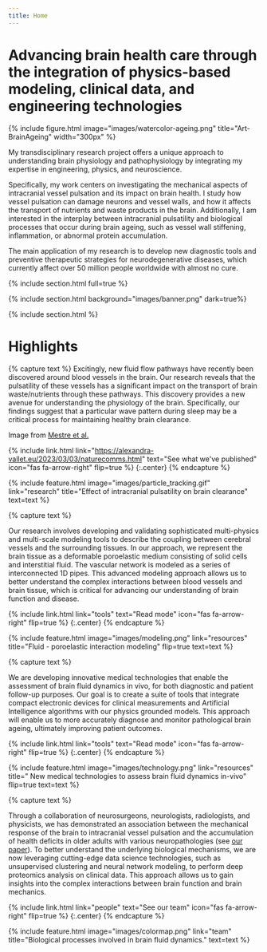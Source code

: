 ```yaml
---
title: Home
---
```


# Advancing brain health care through the integration of physics-based modeling, clinical data, and engineering technologies


{% include figure.html image="images/watercolor-ageing.png" title="Art-BrainAgeing" width="300px" %}



My transdisciplinary research project offers a unique approach to understanding brain physiology and pathophysiology by integrating my expertise in engineering, physics, and neuroscience.

Specifically, my work centers on investigating the mechanical aspects of intracranial vessel pulsation and its impact on brain health. I study how vessel pulsation can damage neurons and vessel walls, and how it affects the transport of nutrients and waste products in the brain. Additionally, I am interested in the interplay between intracranial pulsatility and biological processes that occur during brain ageing, such as vessel wall stiffening, inflammation, or abnormal protein accumulation.

The main application of my research is to develop new diagnostic tools and preventive therapeutic strategies for neurodegenerative diseases, which currently affect over 50 million people worldwide with almost no cure. 

{% include section.html full=true %}

{% include section.html background="images/banner.png" dark=true%}


{% include section.html %}

# Highlights

{% capture text %}
Excitingly, new fluid flow pathways have recently been discovered around blood vessels in the brain. Our research reveals that the pulsatility of these vessels has a significant impact on the transport of brain waste/nutrients through these pathways. This discovery provides a new avenue for understanding the physiology of the brain. Specifically, our findings suggest that a particular wave pattern during sleep may be a critical process for maintaining healthy brain clearance.

  Image from [Mestre et al.]("https://www.nature.com/articles/s41467-018-07318-3")


{%
  include link.html
  link="https://alexandra-vallet.eu/2023/03/03/naturecomms.html"
  text="See what we've published"
  icon="fas fa-arrow-right"
  flip=true
%}
{:.center}
{% endcapture %}

{%
  include feature.html
  image="images/particle_tracking.gif"
  link="research"
  title="Effect of intracranial pulsatility on brain clearance"
  text=text
%}

{% capture text %}

Our research involves developing and validating sophisticated multi-physics and multi-scale modeling tools to describe the coupling between cerebral vessels and the surrounding tissues. In our approach, we represent the brain tissue as a deformable poroelastic medium consisting of solid cells and interstitial fluid. The vascular network is modeled as a series of interconnected 1D pipes. This advanced modeling approach allows us to better understand the complex interactions between blood vessels and brain tissue, which is critical for advancing our understanding of brain function and disease.


{%
  include link.html
  link="tools"
  text="Read mode"
  icon="fas fa-arrow-right"
  flip=true
%}
{:.center}
{% endcapture %}

{%
  include feature.html
  image="images/modeling.png"
  link="resources"
  title="Fluid - poroelastic interaction modeling"
  flip=true
  text=text
%}

{% capture text %}

We are developing innovative medical technologies that enable the assessment of brain fluid dynamics in vivo, for both diagnostic and patient follow-up purposes. Our goal is to create a suite of tools that integrate compact electronic devices for clinical measurements and Artificial Intelligence algorithms with our physics grounded models. This approach will enable us to more accurately diagnose and monitor pathological brain ageing, ultimately improving patient outcomes.


{%
  include link.html
  link="tools"
  text="Read mode"
  icon="fas fa-arrow-right"
  flip=true
%}
{:.center}
{% endcapture %}

{%
  include feature.html
  image="images/technology.png"
  link="resources"
  title=" New medical technologies to assess brain fluid dynamics in-vivo"
  flip=true
  text=text
%}

{% capture text %}
 
 Through a collaboration of neurosurgeons, neurologists, radiologists, and physicists, we has demonstrated an association between the mechanical response of the brain to intracranial vessel pulsation and the accumulation of health deficits in older adults with various neuropathologies (see [our paper](https://link.springer.com/article/10.1007/s00415-019-09689-z)). To better understand the underlying biological mechanisms, we are now leveraging cutting-edge data science technologies, such as unsupervised clustering and neural network modeling, to perform deep proteomics analysis on clinical data. This approach allows us to gain insights into the complex interactions between brain function and brain mechanics.

{%
  include link.html
  link="people"
  text="See our team"
  icon="fas fa-arrow-right"
  flip=true
%}
{:.center}
{% endcapture %}

{%
  include feature.html
  image="images/colormap.png"
  link="team"
  title="Biological processes involved in brain fluid dynamics."
  text=text
%}


